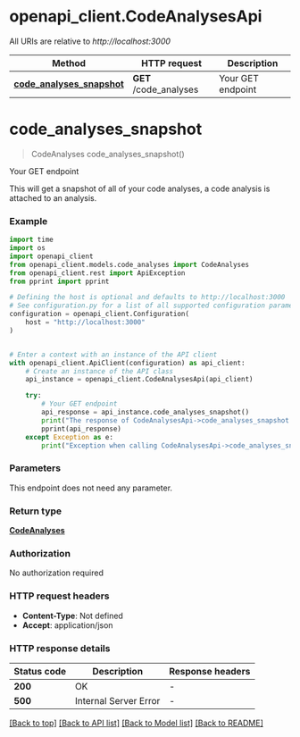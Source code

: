 # openapi_client.CodeAnalysesApi

All URIs are relative to *http://localhost:3000*

Method | HTTP request | Description
------------- | ------------- | -------------
[**code_analyses_snapshot**](CodeAnalysesApi.md#code_analyses_snapshot) | **GET** /code_analyses | Your GET endpoint


# **code_analyses_snapshot**
> CodeAnalyses code_analyses_snapshot()

Your GET endpoint

This will get a snapshot of all of your code analyses, a code analysis is attached to an analysis.

### Example

```python
import time
import os
import openapi_client
from openapi_client.models.code_analyses import CodeAnalyses
from openapi_client.rest import ApiException
from pprint import pprint

# Defining the host is optional and defaults to http://localhost:3000
# See configuration.py for a list of all supported configuration parameters.
configuration = openapi_client.Configuration(
    host = "http://localhost:3000"
)


# Enter a context with an instance of the API client
with openapi_client.ApiClient(configuration) as api_client:
    # Create an instance of the API class
    api_instance = openapi_client.CodeAnalysesApi(api_client)

    try:
        # Your GET endpoint
        api_response = api_instance.code_analyses_snapshot()
        print("The response of CodeAnalysesApi->code_analyses_snapshot:\n")
        pprint(api_response)
    except Exception as e:
        print("Exception when calling CodeAnalysesApi->code_analyses_snapshot: %s\n" % e)
```



### Parameters
This endpoint does not need any parameter.

### Return type

[**CodeAnalyses**](CodeAnalyses.md)

### Authorization

No authorization required

### HTTP request headers

 - **Content-Type**: Not defined
 - **Accept**: application/json

### HTTP response details
| Status code | Description | Response headers |
|-------------|-------------|------------------|
**200** | OK |  -  |
**500** | Internal Server Error |  -  |

[[Back to top]](#) [[Back to API list]](../README.md#documentation-for-api-endpoints) [[Back to Model list]](../README.md#documentation-for-models) [[Back to README]](../README.md)

